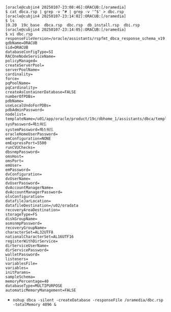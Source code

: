 <pre><code class="language-shell">[oracle@cubjin4 20250107-23:08:46]:ORACUB:[/oramedia]
$ cat dbca.rsp | grep -v ^# | grep -v '^$' &gt; dbc.rsp
[oracle@cubjin4 20250107-23:14:02]:ORACUB:[/oramedia]
$ ls
19.20  19c_base  dbca.rsp  dbc.rsp  db_install.rsp  dbi.rsp
[oracle@cubjin4 20250107-23:14:05]:ORACUB:[/oramedia]
$ vi dbc.rsp
responseFileVersion=/oracle/assistants/rspfmt_dbca_response_schema_v19.0.0
gdbName=ORACUB
sid=ORACUB
databaseConfigType=SI
RACOneNodeServiceName=
policyManaged=
createServerPool=
serverPoolName=
cardinality=
force=
pqPoolName=
pqCardinality=
createAsContainerDatabase=FALSE
numberOfPDBs=
pdbName=
useLocalUndoForPDBs=
pdbAdminPassword=
nodelist=
templateName=/u01/app/oracle/product/19c/dbhome_1/assistants/dbca/templates/New_Database.dbt
sysPassword=패스워드
systemPassword=패스워드
oracleHomeUserPassword=
emConfiguration=NONE
emExpressPort=5500
runCVUChecks=
dbsnmpPassword=
omsHost=
omsPort=
emUser=
emPassword=
dvConfiguration=
dvUserName=
dvUserPassword=
dvAccountManagerName=
dvAccountManagerPassword=
olsConfiguration=
datafileJarLocation=
datafileDestination=/u02/oradata
recoveryAreaDestination=
storageType=FS
diskGroupName=
asmsnmpPassword=
recoveryGroupName=
characterSet=AL32UTF8
nationalCharacterSet=AL16UTF16
registerWithDirService=
dirServiceUserName=
dirServicePassword=
walletPassword=
listeners=
variablesFile=
variables=
initParams=
sampleSchema=
memoryPercentage=40
databaseType=MULTIPURPOSE
automaticMemoryManagement=FALSE</code></pre>
<ul>
<li><code>nohup dbca -silent -createDatabase -responseFile /oramedia/dbc.rsp -totalMemory 4096 &amp;</code></li>
</ul>